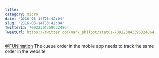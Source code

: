 ```yaml
---
title: 
category: micro
date: "2016-03-14T03:42:04"
slug: "2016-03-14T03:42:04"
TwitterId: 709223043596324864
TweetUrl: https://twitter.com/mark_philpot/status/709223043596324864
---
```


[@FUNimation](https://twitter.com/FUNimation) The queue order in the mobile app
needs to track the same order in the website
